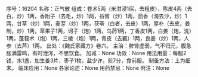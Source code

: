 序号：16204
名称：正气散
组成：苍术5两（米泔浸1宿，去粗皮），陈皮4两（去白，炒）1两，香附子（去毛，炒）1两，益智（炒）1两，茴香（淘去沙，炒）1两，甘草（炒）1两，麦芽（炒）1两，茯苓（白者，去皮）1两，厚朴（去皮，姜制，炒）1两，草果子1两，诃子（炮）1两，乌药1两，丁香皮1两，白姜（炮，洗）1两，蓬莪术（炮）1两，三棱（炮）1两，青皮（去瓤）1两，良姜（炒）1两，人参（去芦）1两。
出处：《魏氏家藏方》卷六。
主治：脾肾虚弱，气不归元，腹急胀满雷鸣，有时泄泻，不思饮食。
加减：None
功效：None
用法用量：每服2钱，水1盏，加生姜3片，枣子1枚，盐少许，煎7分，食前服。
制备方法：上为细末。
临床应用：None
各家论述：None
用药禁忌：None
附注：None
